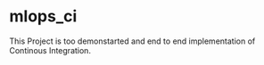 # mlops_ci
This Project is too demonstarted and end to end implementation of Continous Integration.

